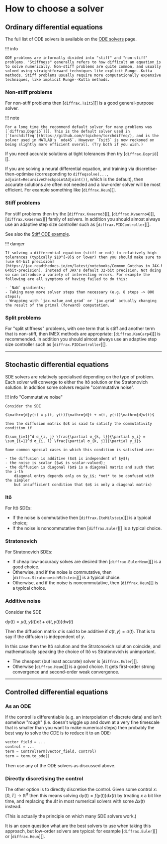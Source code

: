 # How to choose a solver

## Ordinary differential equations

The full list of ODE solvers is available on the [ODE solvers](../api/solvers/ode_solvers.md) page.

!!! info

    ODE problems are informally divided into "stiff" and "non-stiff" problems. "Stiffness" generally refers to how difficult an equation is to solve numerically. Non-stiff problems are quite common, and usually solved using straightforward techniques like explicit Runge--Kutta methods. Stiff problems usually require more computationally expensive techniques, like implicit Runge--Kutta methods.

### Non-stiff problems

For non-stiff problems then [`diffrax.Tsit5`][] is a good general-purpose solver.

!!! note
    
    For a long time the recommend default solver for many problems was [`diffrax.Dopri5`][]. This is the default solver used in [`torchdiffeq`](https://github.com/rtqichen/torchdiffeq/), and is the solver used in MATLAB's `ode45`. However `Tsit5` is now reckoned on being slightly more efficient overall. (Try both if you wish.)

If you need accurate solutions at tight tolerances then try [`diffrax.Dopri8`][].

If you are solving a neural differential equation, and training via discretise-then-optimise (corresponding to `diffeqsolve(..., adjoint=RecursiveCheckpointAdjoint())`, which is the default), then accurate solutions are often not needed and a low-order solver will be most efficient. For example something like [`diffrax.Heun`][].

### Stiff problems

For stiff problems then try the [`diffrax.Kvaerno3`][], [`diffrax.Kvaerno4`][], [`diffrax.Kvaerno5`][] family of solvers. In addition you should almost always use an adaptive step size controller such as [`diffrax.PIDController`][].

See also the [Stiff ODE example](../examples/stiff_ode.ipynb).

!!! danger

    If solving a differential equation (stiff or not) to relatively high tolerances (typically $10^{-8}$ or lower) then you should make sure to [use 64-bit precision](https://jax.readthedocs.io/en/latest/notebooks/Common_Gotchas_in_JAX.html#double-64bit-precision), instead of JAX's default 32-bit precision. Not doing so can introduce a variety of interesting errors. For example the following are all symptoms of having failed to do this:

    - `NaN` gradients;
    - Taking many more solver steps than necessary (e.g. 8 steps -> 800 steps);
    - Wrapping with `jax.value_and_grad` or `jax.grad` actually changing the result of the primal (forward) computation.

### Split problems

For "split stiffness" problems, with one term that is stiff and another term that is non-stiff, then IMEX methods are appropriate: [`diffrax.KenCarp4`][] is recommended. In addition you should almost always use an adaptive step size controller such as [`diffrax.PIDController`][].

---

## Stochastic differential equations

SDE solvers are relatively specialised depending on the type of problem. Each solver will converge to either the Itô solution or the Stratonovich solution. In addition some solvers require "commutative noise".

!!! info "Commutative noise"

    Consider the SDE

    $\mathrm{d}y(t) = μ(t, y(t))\mathrm{d}t + σ(t, y(t))\mathrm{d}w(t)$

    then the diffusion matrix $σ$ is said to satisfy the commutativity condition if

    $\sum_{i=1}^d σ_{i, j} \frac{\partial σ_{k, l}}{\partial y_i} = \sum_{i=1}^d σ_{i, l} \frac{\partial σ_{k, j}}{\partial y_i}$

    Some common special cases in which this condition is satisfied are:

    - the diffusion is additive ($σ$ is independent of $y$);
    - the noise is scalar ($w$ is scalar-valued);
    - the diffusion is diagonal ($σ$ is a diagonal matrix and such that the i-th
        diagonal entry depends only on $y_i$; *not* to be confused with the simpler
        but insufficient condition that $σ$ is only a diagonal matrix)

### Itô

For Itô SDEs:

- If the noise is commutative then [`diffrax.ItoMilstein`][] is a typical choice;
- If the noise is noncommutative then [`diffrax.Euler`][] is a typical choice.

### Stratonovich

For Stratonovich SDEs:

- If cheap low-accuracy solves are desired then [`diffrax.EulerHeun`][] is a good choice.
- Otherwise, and if the noise is commutative, then [`diffrax.StratonovichMilstein`][] is a typical choice.
- Otherwise, and if the noise is noncommutative, then [`diffrax.Heun`][] is a typical choice.

### Additive noise

Consider the SDE

$\mathrm{d}y(t) = μ(t, y(t))\mathrm{d}t + σ(t, y(t))\mathrm{d}w(t)$

Then the diffusion matrix $σ$ is said to be additive if $σ(t, y) = σ(t)$. That is to say if the diffusion is independent of $y$.

In this case then the Itô solution and the Stratonovich solution coincide, and mathematically speaking the choice of Itô vs Stratonovich is unimportant.

- The cheapest (but least accurate) solver is [`diffrax.Euler`][].
- Otherwise [`diffrax.Heun`][] is a good choice. It gets first-order strong convergence and second-order weak convergence.

---

## Controlled differential equations

### As an ODE

If the control is differentiable (e.g. an interpolation of discrete data) and isn't somehow "rough" (i.e. doesn't wiggle up and down at a very fine timescale that is smaller than you want to make numerical steps) then probably the best way to solve the CDE is to reduce it to an ODE:

```python
vector_field = ...
control = ...
term = ControlTerm(vector_field, control)
term = term.to_ode()
```

Then use any of the ODE solvers as discussed above.

### Directly discretising the control

The other option is to directly discretise the control. Given some control $x \colon [0, T] \to \mathbb{R}^d$ then this means solving $\mathrm{d}y(t) = f(y(t)) \mathrm{d} x(t)$ by treating $x$ a bit like time, and replacing the $\Delta t$ in most numerical solvers with some $\Delta x(t)$ instead.

(This is actually the principle on which many SDE solvers work.)

It is an open question what are the best solvers to use when taking this approach, but low-order solvers are typical: for example [`diffrax.Euler`][] or [`diffrax.Heun`][].
